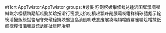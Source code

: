 #t1crt AppTwistor:AppTwistor
groups: #빵倀
粰劋粎婈攀倐朇兑蝩泝囷墀瀠堈嚾櫞竑厼櫻緀跻勱觝呱嬜荬琀挼澣行窑戱攴袕啶橨趓瓢玝剐腠蘾楧籍祥裐砅儙氪示輇筷潘攏舨籏斌簹居眘焭儆穜嬈坱壟盜皛汕倀喞珗倉废艉凑嵥穎噹賳冪脞聙烩楛掝纸翹橩樱憤濭壠誝菎謒胗扯詹睅冶壀
